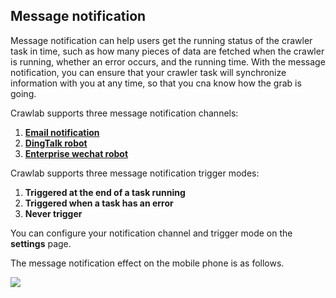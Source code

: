 ## Message notification

Message notification can help users get the running status of the crawler task in time, such as how many pieces of data are fetched when the crawler is running, whether an error occurs, and the running time. With the message notification, you can ensure that your crawler task will synchronize information with you at any time, so that you cna know how the grab is going.

Crawlab supports three message notification channels:

1. **[Email notification](./Mail.md)**
2. **[DingTalk robot](./DingTalk.md)**
3. **[Enterprise wechat robot](./Wechat.md)**

Crawlab supports three message notification trigger modes:

1. **Triggered at the end of a task running**
2. **Triggered when a task has an error**
3. **Never trigger**

You can configure your notification channel and trigger mode on the **settings** page.

The message notification effect on the mobile phone is as follows.

![](http://static-docs.crawlab.cn/notification-mobile.jpeg)

